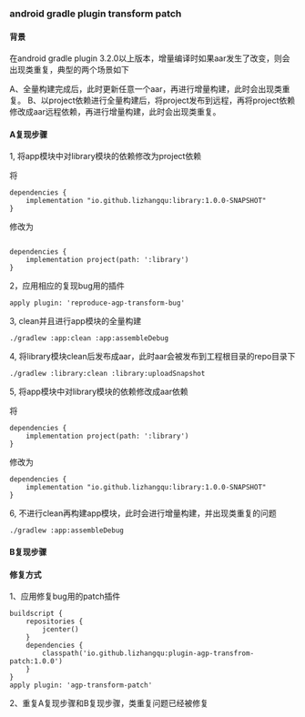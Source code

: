 ### android gradle plugin transform patch

#### 背景

在android gradle plugin 3.2.0以上版本，增量编译时如果aar发生了改变，则会出现类重复，典型的两个场景如下

A、全量构建完成后，此时更新任意一个aar，再进行增量构建，此时会出现类重复。
B、以project依赖进行全量构建后，将project发布到远程，再将project依赖修改成aar远程依赖，再进行增量构建，此时会出现类重复。


#### A复现步骤

1, 将app模块中对library模块的依赖修改为project依赖

将

```
dependencies {
    implementation "io.github.lizhangqu:library:1.0.0-SNAPSHOT"
}
```


修改为
```

dependencies {
    implementation project(path: ':library')
}
```

2，应用相应的复现bug用的插件

```
apply plugin: 'reproduce-agp-transform-bug'
```


3, clean并且进行app模块的全量构建

```
./gradlew :app:clean :app:assembleDebug
```

4, 将library模块clean后发布成aar，此时aar会被发布到工程根目录的repo目录下

```
./gradlew :library:clean :library:uploadSnapshot
```

5, 将app模块中对library模块的依赖修改成aar依赖


将

```
dependencies {
    implementation project(path: ':library')
}
```

修改为

```
dependencies {
    implementation "io.github.lizhangqu:library:1.0.0-SNAPSHOT"
}
```

6, 不进行clean再构建app模块，此时会进行增量构建，并出现类重复的问题

```
./gradlew :app:assembleDebug
```

#### B复现步骤

#### 修复方式

1、应用修复bug用的patch插件

```
buildscript {
    repositories {
        jcenter()
    }
    dependencies {
        classpath('io.github.lizhangqu:plugin-agp-transfrom-patch:1.0.0')
    }
}
apply plugin: 'agp-transform-patch'
```

2、重复A复现步骤和B复现步骤，类重复问题已经被修复